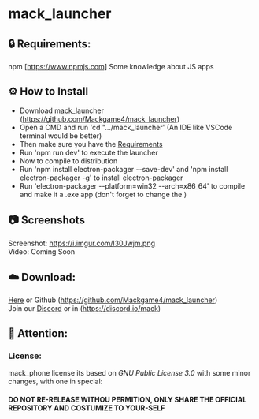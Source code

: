 # mack_launcher

## 🔒 Requirements:
npm [https://www.npmjs.com]
Some knowledge about JS apps

## ⚙️ How to Install  
- Download mack_launcher (https://github.com/Mackgame4/mack_launcher)  
- Open a CMD and run 'cd ".../mack_launcher' (An IDE like VSCode terminal would be better)
- Then make sure you have the [Requirements](https://github.com/Mackgame4/mack_launcher#-requirements)
- Run 'npm run dev' to execute the launcher
- Now to compile to distribution
- Run 'npm install electron-packager --save-dev' and 'npm install electron-packager -g' to install electron-packager
- Run 'electron-packager <sourcedir> <appname> --platform=win32 --arch=x86_64' to compile and make it a .exe app (don't forget to change the <values>)

## 📷 Screenshots  
Screenshot: https://i.imgur.com/l30Jwjm.png  
Video: Coming Soon  

## ☁️ Download:  
[Here](https://github.com/Mackgame4/mack_launcher) or Github (https://github.com/Mackgame4/mack_launcher)  
Join our [Discord](https://discord.io/mack) or in (https://discord.io/mack)  

## 🔖 Attention:  
### License:  
mack_phone license its based on *GNU Public License 3.0* with some minor changes, with one in special:  
#### DO NOT RE-RELEASE WITHOU PERMITION, ONLY SHARE THE OFFICIAL REPOSITORY AND COSTUMIZE TO YOUR-SELF
